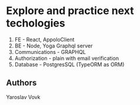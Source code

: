 
# Explore and practice  next techologies

1. FE - React, AppoloClient
2. BE - Node, Yoga Graphql server
3. Communications - GRAPHQL
4. Authorization - plain with email verification
5. Database - PostgresSQL (TypeORM as ORM)

 ## Authors
Yaroslav Vovk
